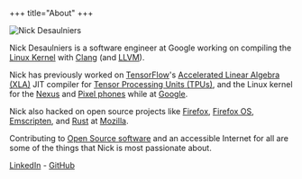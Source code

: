+++
title="About"
+++

![Nick Desaulniers](/images/nick.jpg)

Nick Desaulniers is a software engineer at Google working on compiling the
[Linux Kernel](https://www.kernel.org/) with
[Clang](https://clang.llvm.org/) (and [LLVM](https://llvm.org/)).

Nick has previously worked on
[TensorFlow](https://www.tensorflow.org/)'s
[Accelerated Linear Algebra (XLA)](https://www.tensorflow.org/performance/xla/)
JIT compiler for
[Tensor Processing Units (TPUs)](https://en.wikipedia.org/wiki/Tensor_processing_unit),
and the Linux kernel for the
[Nexus](https://en.wikipedia.org/wiki/Google_Nexus)
and
[Pixel phones](https://en.wikipedia.org/wiki/Google_Pixel)
while at
[Google](https://www.google.com/).

Nick also hacked on open source projects like
[Firefox](https://www.mozilla.org/en-US/firefox/new/),
[Firefox OS](https://en.wikipedia.org/wiki/Firefox_OS),
[Emscripten](https://kripken.github.io/emscripten-site/),
and
[Rust](https://www.rust-lang.org/en-US/)
at
[Mozilla](https://www.mozilla.org/en-US/).

Contributing to
[Open Source software](https://github.com/nickdesaulniers/What-Open-Source-Means-To-Me#nick-desaulniers)
and an accessible Internet for all are some of the things that Nick is most
passionate about.

[LinkedIn](https://www.linkedin.com/pub/nick-desaulniers/34/203/755) - [GitHub](https://github.com/nickdesaulniers)
